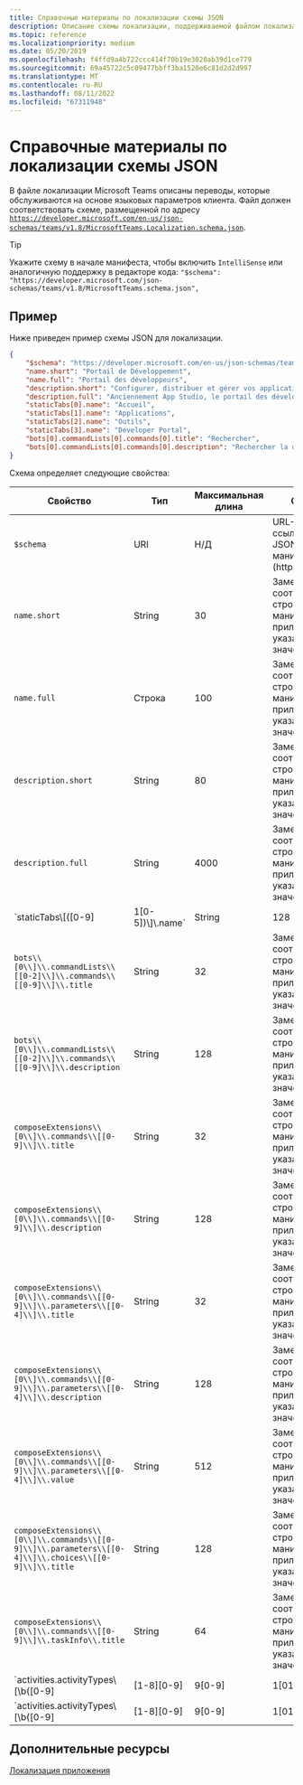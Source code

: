```yaml
---
title: Справочные материалы по локализации схемы JSON
description: Описание схемы локализации, поддерживаемой файлом локализации для Microsoft Teams, на примере схемы
ms.topic: reference
ms.localizationpriority: medium
ms.date: 05/20/2019
ms.openlocfilehash: f4ffd9a4b722ccc414f70b19e3020ab39d1ce779
ms.sourcegitcommit: 69a45722c5c09477bbff3ba1520e6c81d2d2d997
ms.translationtype: MT
ms.contentlocale: ru-RU
ms.lasthandoff: 08/11/2022
ms.locfileid: "67311948"
---
```

# <a name="localize-json-schema-reference"></a>Справочные материалы по локализации схемы JSON

В файле локализации Microsoft Teams описаны переводы, которые обслуживаются на основе языковых параметров клиента. Файл должен соответствовать схеме, размещенной по адресу [`https://developer.microsoft.com/en-us/json-schemas/teams/v1.8/MicrosoftTeams.Localization.schema.json`](https://developer.microsoft.com/en-us/json-schemas/teams/v1.8/MicrosoftTeams.Localization.schema.json).

> [!TIP]
> Укажите схему в начале манифеста, чтобы включить `IntelliSense` или аналогичную поддержку в редакторе кода: `"$schema": "https://developer.microsoft.com/json-schemas/teams/v1.8/MicrosoftTeams.schema.json",`

## <a name="example"></a>Пример

Ниже приведен пример схемы JSON для локализации.

```json
{
    "$schema": "https://developer.microsoft.com/en-us/json-schemas/teams/v1.9/MicrosoftTeams.Localization.schema.json",
    "name.short": "Portail de Développement",
    "name.full": "Portail des développeurs",
    "description.short": "Configurer, distribuer et gérer vos applications Microsoft Teams",
    "description.full": "Anciennement App Studio, le portail des développeurs peut vous aider où que vous soyez dans votre parcours de développement d’applications Microsoft Teams.1. Configurez une nouvelle application ou importez une application existante.2. Configurez les fonctionnalités de votre application et d’autres métadonnées importantes.3. Obtenez des ressources pour vous aider à créer une application de haute qualité.3. Testez votre application directement dans Teams.4. Distribuez votre application dans votre organisation ou dans le Store Teams.5. Analysez l’utilisation, l’engagement et d’autres informations sur votre application. Le portail inclut également des outils pour concevoir des scènes virtuelles personnalisées, des cartes adaptatives et l’intégration à la Plateforme d’identités Microsoft.",
    "staticTabs[0].name": "Accueil",
    "staticTabs[1].name": "Applications",
    "staticTabs[2].name": "Outils",
    "staticTabs[3].name": "Developer Portal",
    "bots[0].commandLists[0].commands[0].title": "Rechercher",
    "bots[0].commandLists[0].commands[0].description": "Rechercher la documentation Teams appropriée"
}
```

Схема определяет следующие свойства:

|Свойство|Тип|Максимальная длина|Описание|
|---------------|--------|---------|------------------|
|`$schema`|URI|Н/Д|URL-адрес со ссылкой на схему JSON для манифеста (https://).|
|`name.short`|String|30|Заменяет соответствующую строку из манифеста приложения на указанное здесь значение.|
|`name.full`|Строка|100|Заменяет соответствующую строку из манифеста приложения на указанное здесь значение.|
|`description.short`|String|80|Заменяет соответствующую строку из манифеста приложения на указанное здесь значение.|
|`description.full`|String|4000|Заменяет соответствующую строку из манифеста приложения на указанное здесь значение.|
|`staticTabs\\[([0-9]|1[0-5])\\]\\.name`|String|128|Заменяет соответствующие строки из манифеста приложения на указанное здесь значение.|
|`bots\\[0\\]\\.commandLists\\[[0-2]\\]\\.commands\\[[0-9]\\]\\.title`|String|32|Заменяет соответствующие строки из манифеста приложения на указанное здесь значение.|
|`bots\\[0\\]\\.commandLists\\[[0-2]\\]\\.commands\\[[0-9]\\]\\.description`|String|128|Заменяет соответствующие строки из манифеста приложения на указанное здесь значение.|
|`composeExtensions\\[0\\]\\.commands\\[[0-9]\\]\\.title`|String|32|Заменяет соответствующие строки из манифеста приложения на указанное здесь значение.|
|`composeExtensions\\[0\\]\\.commands\\[[0-9]\\]\\.description`|String|128|Заменяет соответствующие строки из манифеста приложения на указанное здесь значение.|
|`composeExtensions\\[0\\]\\.commands\\[[0-9]\\]\\.parameters\\[[0-4]\\]\\.title`|String|32|Заменяет соответствующую строку из манифеста приложения на указанное здесь значение.|
|`composeExtensions\\[0\\]\\.commands\\[[0-9]\\]\\.parameters\\[[0-4]\\]\\.description`|String|128|Заменяет соответствующие строки из манифеста приложения на указанное здесь значение.|
|`composeExtensions\\[0\\]\\.commands\\[[0-9]\\]\\.parameters\\[[0-4]\\]\\.value`|String|512|Заменяет соответствующую строку из манифеста приложения на указанное здесь значение.|
|`composeExtensions\\[0\\]\\.commands\\[[0-9]\\]\\.parameters\\[[0-4]\\]\\.choices\\[[0-9]\\]\\.title`|String|128|Заменяет соответствующие строки из манифеста приложения на указанное здесь значение.|
|`composeExtensions\\[0\\]\\.commands\\[[0-9]\\]\\.taskInfo\\.title`|String|64|Заменяет соответствующие строки из манифеста приложения на указанное здесь значение.|
|`activities.activityTypes\\[\\b([0-9]|[1-8][0-9]|9[0-9]|1[01][0-9]|12[0-7])\\b]\\.description`|String|128|Краткое описание уведомления|
|`activities.activityTypes\\[\\b([0-9]|[1-8][0-9]|9[0-9]|1[01][0-9]|12[0-7])\\b]\\.templateText`|String|128|Пример: "Пользователь {actor} создал для вас задачу {taskId}"|

## <a name="see-also"></a>Дополнительные ресурсы

[Локализация приложения](~/concepts/build-and-test/apps-localization.md)
